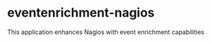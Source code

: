 eventenrichment-nagios
======================

This application enhances Nagios with event enrichment capabilities
